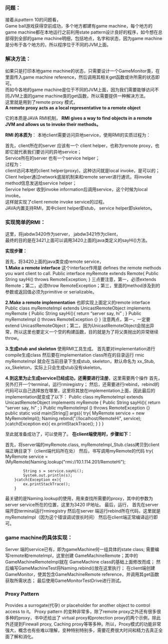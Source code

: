 ### 问题：
接着从pattern 10的问题看，  
Game ball游戏获得空前成功，多个地方都建有game machine，每个地方的game machine都在本地运行之前利用state pattern设计良好的程序，如今想在总部得到全部的game machine明细，包括地点，名字和状态，因为game machine是分布于各个地方的，所以程序位于不同的JVM上面。
### 解决方法：
如果只是打印本地game machine的状态，只需要设计一个GameMonitor类，在里面传入game machine reference，然后调用其相关get函数或许所需的状态即可。  
而如今各地的game machine是位于不同的JVM上面，因为我们需要能够访问不同JVM上面的game machine类的get函数，所以需要提供一种解决方法。  
这里就是用到了remote proxy 模式，  
**A remote proxy acts as a local representative to a remote object**

它的本质是JAVA RMI机制，
**RMI gives a way to find objects in a remote JVM and allows us to invoke their methods。**

**RMI 的本质为**：
本地client需要访问异地service，使用RMI的实质过程为：  

首先，client所在的server 应该有一个 client helper，也称为remote proxy，也即它就代表我们要访问的异地service；  
Service所在的server 也有一个service helper；  
过程为：   
client访问本地的client helper(proxy)，这种访问就是local  invoke，是可以的；  
Client helper通过network底层机制来和remote server进行通讯，将invoke method信息发送给service helper；  
Service helper 收到invoke information后调用service，这个时候为local invoke。  
这样就实现了client remote invoke service的过程。  
JAVA内置支持RMI，其中client helper即stub，  service helper即skeleton。  
### 实现简单的RMI：
这里，将jabdw3420作为server， jabdw3421作为client，  
最终的目的是在3421上面可以调用3420上面的java类定义的sayHi()方法。  

**实现步骤：**  

首先，将3420上面的java类变成remote service，  
**1.Make a remote interface**
这个interface作用是 defines the remote methods you want client  to call.
Public interface myRemote extends Remote{
Public String sayHi() throws RemoteException;
}
三点要注意，第一，必须extends Remote；第二，必须throw RemoteException；第三，里面的method涉及到的参数或返回值必须为primitive or serializable。

**2.Make a remote implementation**
也即实现上面定义的remote interface
  Public class myRemoteImpl extends UnicastRemoteObject implements myRemote {
	Public String sayHi(){ return “server say, hi” ; }
	Public myRemoteImpl () throws RemoteException {}
}
注意两点，第一，一定要extend UnicastRemoteObject；第二，因为UnicastRemoteObject会抛出异常，所以这里也要定义一个空的构建函数，目的就是为了将父类抛出的异常继续throw。

**3.生成stub and skeleton**
使用RMI工具生成。
首先要对implementation进行compile生成class
然后要在implementation class所在的目录运行  rmic myRemoteImpl
就会在当前目录下生成stub, skeleton，默认命名为 xx_Stub,  xx_Skeleton，实际上只会生成stub没有skeleton。

**4.到这里为止生成service已经成功，还需要进行注册**，这里需要两个操作
首先，另外打开一个terminal，运行rmiregistry；
然后，还需要进行rebind，rebind的代码可以自己选择放在哪里，这里将其放在implementation上面，因此最后的implementation就变成了以下：
  Public class myRemoteImpl extends UnicastRemoteObject implements myRemote {
	Public String sayHi(){ return “server say, hi” ; }
	Public myRemoteImpl () throws RemoteException {}
	public static void main(String[] args){
		try{
			MyRemote service = new MyRemoteImpl();
			Naming.rebind(&quot;//localhost/RemoteHi&quot;, service);
		}catch(Exception ex){
			ex.printStackTrace();
		}
	}
}  

至此就准备成功了，可以使用了。
**在client端使用时，步骤如下：**

首先，将server端的myRemote.class,  myRemoteImpl_Stub.class拷贝到client端正确目录下（client端代码所在处）
然后，书写调用myRemote的代码
		try{
			MyRemote service = (MyRemote)Naming.lookup(&quot;rmi://10.1.114.201/RemoteHi&quot;);
			
			String s = service.sayHi();
			System.out.println(s);
		}catch(Exception ex){
			ex.printStackTrace();
		}
最关键的是Naming.lookup的使用，用来查找所需要的proxy，其中的参数为server service所在的位置，这里为3420 IP地址。
最后，运行，
首先在server 端开启terminal运行rmiregistry
然后在server 端运行rebind所在代码，这里就是myRemoteImpl（因为这个错误调试很长时间）
然后在client端正常编译运行即可。
### game machine的具体实现：
Server 端的service已有，即为gameMachine何一组具体的state class;
需要编写remote和remoteImpl，这里创建 GameMachineRemote；其中的GameMachineRemoteImpl就在 GameMachine class的基础上面修改而成；
然后编写GameMachineTest将Naming.rebind()放在这里执行；
在client端创建GameMonitor，使其包含GameMachineRemote reference，并调用其get函数获取所需状态；
最后使用GameMonitorTestDrive进行测试。
### Proxy Pattern
Provides a surrogate(代孕) or placeholder for another object to control access to it。
Proxy pattern 的变种非常多，除了remote proxy之外还有很多很多种的proxy，书中还给出了 virtual proxy和protection proxy的两个示例，除此外还提到Firewall proxy, Caching proxy等等多种。所以，Proxy模式的功能非常强大，概念也有些难以理解，变种特别特别多，需要花费很大时间和精力去真正全面了解和消化。
